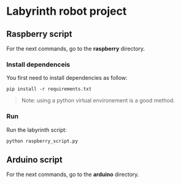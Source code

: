 # Labyrinth robot project 

## Raspberry script
For the next commands, go to the **raspberry** directory.

### Install dependenceis 

You first need to install dependencies as follow:
```
pip install -r requirements.txt
```

>Note: using a python virtual environement is a good method.

### Run 

Run the labyrinth script:
```
python raspberry_script.py
```

## Arduino script
For the next commands, go to the **arduino** directory.
